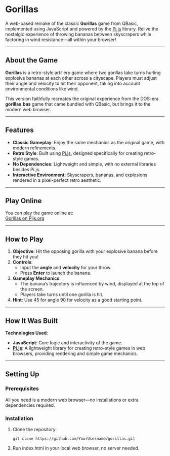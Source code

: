 # Gorillas

A web-based remake of the classic **Gorillas** game from QBasic, implemented using JavaScript and powered by the [Pi.js](https://pijs.org) library. Relive the nostalgic experience of throwing bananas between skyscrapers while factoring in wind resistance—all within your browser!

---

## About the Game

**Gorillas** is a retro-style artillery game where two gorillas take turns hurling explosive bananas at each other across a cityscape. Players must adjust their angle and velocity to hit their opponent, taking into account environmental conditions like wind.

This version faithfully recreates the original experience from the DOS-era **gorillas.bas** game that came bundled with QBasic, but brings it to the modern web browser.

---

## Features

- **Classic Gameplay**: Enjoy the same mechanics as the original game, with modern refinements.
- **Retro Style**: Built using [Pi.js](https://pijs.org), designed specifically for creating retro-style games.
- **No Dependencies**: Lightweight and simple, with no external libraries besides Pi.js.
- **Interactive Environment**: Skyscrapers, bananas, and explosions rendered in a pixel-perfect retro aesthetic.

---

## Play Online
You can play the game online at:  
[Gorillas on Pijs.org](https://pijs.org/demos/gorillas/)

---

## How to Play

1. **Objective**: Hit the opposing gorilla with your explosive banana before they hit you!
2. **Controls**:
   - Input the **angle** and **velocity** for your throw.
   - Press **Enter** to launch the banana.
3. **Gameplay Mechanics**:
   - The banana’s trajectory is influenced by wind, displayed at the top of the screen.
   - Players take turns until one gorilla is hit.
4. **Hint**: Use 45 for angle 90 for velocity as a good starting point.

---

## How It Was Built

**Technologies Used**:
- **JavaScript**: Core logic and interactivity of the game.
- **[Pi.js](https://pijs.org)**: A lightweight library for creating retro-style games in web browsers, providing rendering and simple game mechanics.

---

## Setting Up

### Prerequisites
All you need is a modern web browser—no installations or extra dependencies required.

### Installation
1. Clone the repository:
   ```
   git clone https://github.com/YourUsername/gorillas.git
   ```
2. Run index.html in your local web browser, no server needed.

